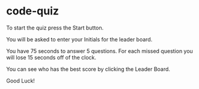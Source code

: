 # code-quiz

To start the quiz press the Start button.

You will be asked to enter your Initials for the leader board.


You have 75 seconds to answer 5 questions.  For each missed question you will lose 15 seconds off of the clock.

You can see who has the best score by clicking the Leader Board.

Good Luck!